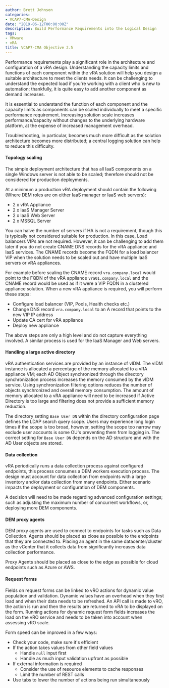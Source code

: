 ```yaml
---
author: Brett Johnson
categories:
- VCAP7-CMA-Design
date: "2019-06-12T00:00:00Z"
description: Build Performance Requirements into the Logical Design
tags:
- VMware
- vRA
title: VCAP7-CMA Objective 2.5
---
```


Performance requirements play a significant role in the architecture and configuration of a vRA design. Understanding the capacity limits and functions of each component within the vRA solution will help you design a suitable architecture to meet the clients needs. It can be challenging to understand the expected load if you're working with a client who is new to automation; thankfully, it is quite easy to add another component as demand increases.

It is essential to understand the function of each component and the capacity limits as components can be scaled individually to meet a specific performance requirement. Increasing solution scale increases performance/capacity without changes to the underlying hardware platform, at the expense of increased management overhead.

Troubleshooting, in particular, becomes much more difficult as the solution architecture becomes more distributed; a central logging solution can help to reduce this difficulty.

#### Topology scaling

The simple deployment architecture that has all IaaS components on a single Windows server is not able to be scaled; therefore should not be considered for production deployments.

At a minimum a production vRA deployment should contain the following (Where DEM roles are on either IaaS manager or IaaS web servers):
- 2 x vRA Appliance
- 2 x IaaS Manager Server
- 2 x IaaS Web Server
- 2 x MSSQL Server

You can halve the number of servers if HA is not a requirement, though this is typically not considered suitable for production. In this case, Load balancers VIPs are not required. However, it can be challenging to add them later if you do not create CNAME DNS records for the vRA appliance and IaaS services. The CNAME records become the FQDN for a load balancer VIP when the solution needs to be scaled out and have multiple IaaS servers or vRA appliances.

For example before scaling the CNAME record `vra.company.local` would point to the FQDN of the vRA appliance `vra01.company.local` and the CNAME record would be used as if it were a VIP FQDN in a clustered appliance solution. 
When a new vRA appliance is required, you will perform these steps:

- Configure load balancer (VIP, Pools, Health checks etc.)
- Change DNS record `vra.company.local` to an A record that points to the new VIP IP address
- Update CA cert for vRA appliance
- Deploy new appliance

The above steps are only a high level and do not capture everything involved. A similar process is used for the IaaS Manager and Web servers.

#### Handling a large active directory

vRA authentication services are provided by an instance of vIDM. The vIDM instance is allocated a percentage of the memory allocated to a vRA appliance VM; each AD Object synchronized through the directory synchronization process increases the memory consumed by the vIDM service. Using synchronization filtering options reduces the number of objects synchronized and overall memory consumption. The amount of memory allocated to a vRA appliance will need to be increased if Active Directory is too large and filtering does not provide a sufficient memory reduction.

The directory setting `Base User DN` within the directory configuration page defines the LDAP search query scope. Users may experience long login times if the scope is too broad, however, setting the scope too narrow may exclude user accounts is some OU's preventing them from logging in. The correct setting for `Base User DN` depends on the AD structure and with the AD User objects are stored.


#### Data collection

vRA periodically runs a data collection process against configured endpoints, this process consumes a DEM workers execution process. The design must account for data collection from endpoints with a large inventory and/or data collection from many endpoints. Either scenario impacts the deployment or configuration of DEM components.

A decision will need to be made regarding advanced configuration settings; such as adjusting the maximum number of concurrent workflows, or, deploying more DEM components.

#### DEM proxy agents

DEM proxy agents are used to connect to endpoints for tasks such as Data Collection. Agents should be placed as close as possible to the endpoints that they are connected to. Placing an agent in the same datacenter/cluster as the vCenter that it collects data from significantly increases data collection performance. 

Proxy Agents should be placed as close to the edge as possible for cloud endpoints such as Azure or AWS.

#### Request forms

Fields on request forms can be linked to vRO actions for dynamic value population and validation. Dynamic values have an overhead when they first load and when their data needs to be refreshed. An API call is made to vRO, the action is run and then the results are returned to vRA to be displayed on the form. Running actions for dynamic request form fields increases the load on the vRO service and needs to be taken into account when assessing vRO scale. 

Form speed can be improved in a few ways:
- Check your code, make sure it's efficient
- If the action takes values from other field values
  - Handle `null` input first
  - Handle as much input validation upfront as possible
- If external information is required
  - Consider the use of resource elements to cache responses
  - Limit the number of REST calls
- Use tabs to lower the number of actions being run simultaneously